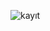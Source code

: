 ![kayıt](https://github.com/sibergold/Portfolio/assets/111015033/e3321957-ba11-4484-8040-7abe4ac9a9b6)
